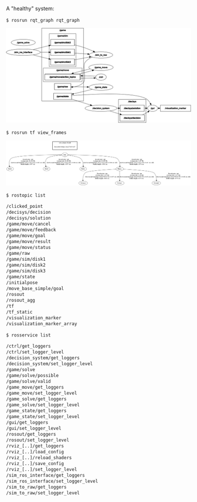 A "healthy" system:

`$ rosrun rqt_graph rqt_graph`

![rqt_graph](rqtgraph_nodetopic_all.png)

`$ rosrun tf view_frames`

![tf_frames](frames.png)

`$ rostopic list`
```
/clicked_point
/decisys/decision
/decisys/solution
/game/move/cancel
/game/move/feedback
/game/move/goal
/game/move/result
/game/move/status
/game/raw
/game/sim/disk1
/game/sim/disk2
/game/sim/disk3
/game/state
/initialpose
/move_base_simple/goal
/rosout
/rosout_agg
/tf
/tf_static
/visualization_marker
/visualization_marker_array
```

`$ rosservice list`
```
/ctrl/get_loggers
/ctrl/set_logger_level
/decision_system/get_loggers
/decision_system/set_logger_level
/game/solve
/game/solve/possible
/game/solve/valid
/game_move/get_loggers
/game_move/set_logger_level
/game_solve/get_loggers
/game_solve/set_logger_level
/game_state/get_loggers
/game_state/set_logger_level
/gui/get_loggers
/gui/set_logger_level
/rosout/get_loggers
/rosout/set_logger_level
/rviz_[..]/get_loggers
/rviz_[..]/load_config
/rviz_[..]/reload_shaders
/rviz_[..]/save_config
/rviz_[..]/set_logger_level
/sim_ros_interface/get_loggers
/sim_ros_interface/set_logger_level
/sim_to_raw/get_loggers
/sim_to_raw/set_logger_level
```
